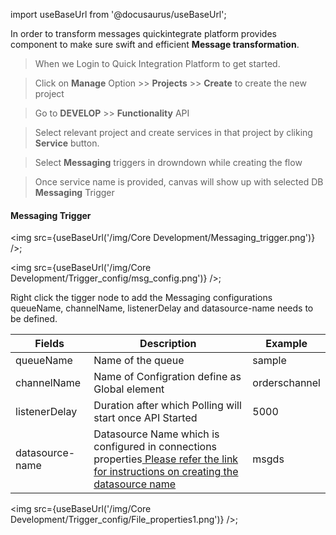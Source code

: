 import useBaseUrl from '@docusaurus/useBaseUrl';


In order to transform messages quickintegrate platform provides component to make sure swift and efficient **Message transformation**.

>When we Login to Quick Integration Platform to get started.

>Click on **Manage** Option >> **Projects** >> **Create** to create the new project

>Go to **DEVELOP** >> **Functionality** API

>Select relevant project and create services in that project
by cliking **Service** button.

>Select **Messaging** triggers in drowndown while creating the flow

>Once service name is provided, canvas will show up with selected DB **Messaging** Trigger


#### Messaging Trigger

<img src={useBaseUrl('/img/Core Development/Messaging_trigger.png')} />;

<img src={useBaseUrl('/img/Core Development/Trigger_config/msg_config.png')} />;

Right click the tigger node to add the Messaging configurations queueName, channelName, listenerDelay and datasource-name needs to be defined.

<table>
<thead>
<tr>
<th>Fields</th>
<th>Description</th>
<th>Example</th>
</tr>
</thead>
<tbody>
<tr>
<td>queueName</td>
<td>Name of the queue</td>
<td>sample</td>
</tr>
<tr>
<td>channelName</td>
<td>Name of Configration define as Global element</td>
<td>orderschannel</td>
</tr>
<tr>
<td>listenerDelay</td>
<td>Duration after which Polling will start once API Started</td>
<td>5000</td>
</tr>
<tr>
<td>datasource-name</td>
<td>Datasource Name which is configured in connections properties<a href="/docs/Core Development/Property Config/Connection Properties/DataSource JMS"target="_blank"> Please refer the link for instructions on creating the datasource name</a></td>
<td>msgds</td>
</tr>
</tbody>
</table>

<img src={useBaseUrl('/img/Core Development/Trigger_config/File_properties1.png')} />;

